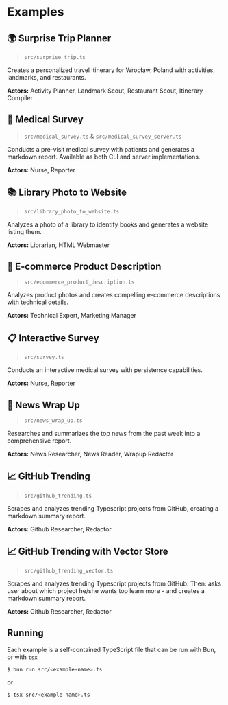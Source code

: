 # Examples

## 🌍 Surprise Trip Planner

> `src/surprise_trip.ts`

Creates a personalized travel itinerary for Wrocław, Poland with activities, landmarks, and restaurants.

**Actors:** Activity Planner, Landmark Scout, Restaurant Scout, Itinerary Compiler

## 🏥 Medical Survey

> `src/medical_survey.ts` & `src/medical_survey_server.ts`

Conducts a pre-visit medical survey with patients and generates a markdown report. Available as both CLI and server implementations.

**Actors:** Nurse, Reporter

## 📚 Library Photo to Website

> `src/library_photo_to_website.ts`

Analyzes a photo of a library to identify books and generates a website listing them.

**Actors:** Librarian, HTML Webmaster

## 👟 E-commerce Product Description

> `src/ecommerce_product_description.ts`

Analyzes product photos and creates compelling e-commerce descriptions with technical details.

**Actors:** Technical Expert, Marketing Manager

## 📋 Interactive Survey

> `src/survey.ts`

Conducts an interactive medical survey with persistence capabilities.

**Actors:** Nurse, Reporter

## 📰 News Wrap Up

> `src/news_wrap_up.ts`

Researches and summarizes the top news from the past week into a comprehensive report.

**Actors:** News Researcher, News Reader, Wrapup Redactor

## 📈 GitHub Trending

> `src/github_trending.ts`

Scrapes and analyzes trending Typescript projects from GitHub, creating a markdown summary report.

**Actors:** Github Researcher, Redactor

## 📈 GitHub Trending with Vector Store

> `src/github_trending_vector.ts`

Scrapes and analyzes trending Typescript projects from GitHub. Then: asks user about which project he/she wants top learn more - and creates a markdown summary report.

**Actors:** Github Researcher, Redactor

## Running

Each example is a self-contained TypeScript file that can be run with Bun, or with `tsx`

```bash
$ bun run src/<example-name>.ts
```

or

```bash
$ tsx src/<example-name>.ts
```
